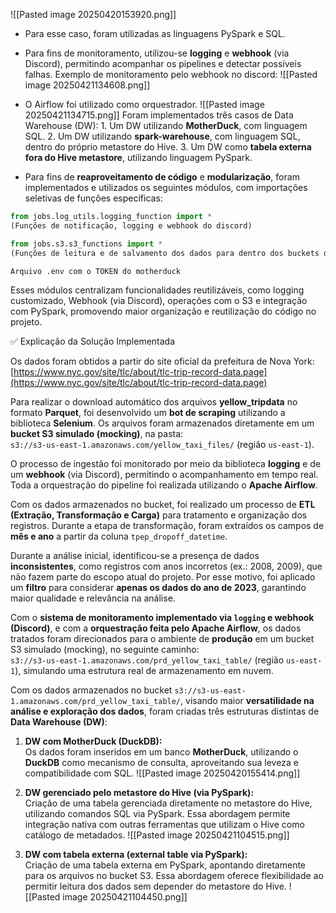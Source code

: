 
![[Pasted image 20250420153920.png]]

- Para esse caso, foram utilizadas as linguagens PySpark e SQL.  

- Para fins de monitoramento, utilizou-se **logging** e **webhook** (via Discord), permitindo acompanhar os pipelines e detectar possíveis falhas. 
	Exemplo de monitoramento pelo webhook no discord:
  ![[Pasted image 20250421134608.png]]


- O Airflow foi utilizado como orquestrador.
	 ![[Pasted image 20250421134715.png]]
	Foram implementados três casos de Data Warehouse (DW):
		1. Um DW utilizando **MotherDuck**, com linguagem SQL.
		2. Um DW utilizando **spark-warehouse**, com linguagem SQL, dentro do próprio metastore do Hive.
		3. Um DW como **tabela externa fora do Hive metastore**, utilizando linguagem PySpark.

- Para fins de **reaproveitamento de código** e **modularização**, foram implementados e utilizados os seguintes módulos, com importações seletivas de funções específicas:

```python
from jobs.log_utils.logging_function import *  
(Funções de notificação, logging e webhook do discord)

from jobs.s3.s3_functions import * 
(Funções de leitura e de salvamento dos dados para dentro dos buckets do S3)

Arquivo .env com o TOKEN do motherduck
```

Esses módulos centralizam funcionalidades reutilizáveis, como logging customizado, Webhook (via Discord), operações com o S3 e integração com PySpark, promovendo maior organização e reutilização do código no projeto.


✅ Explicação da Solução Implementada

Os dados foram obtidos a partir do site oficial da prefeitura de Nova York:  
[https://www.nyc.gov/site/tlc/about/tlc-trip-record-data.page](https://www.nyc.gov/site/tlc/about/tlc-trip-record-data.page)

Para realizar o download automático dos arquivos **yellow_tripdata** no formato **Parquet**, foi desenvolvido um **bot de scraping** utilizando a biblioteca **Selenium**. Os arquivos foram armazenados diretamente em um **bucket S3 simulado (mocking)**, na pasta:  
`s3://s3-us-east-1.amazonaws.com/yellow_taxi_files/` (região `us-east-1`).

O processo de ingestão foi monitorado por meio da biblioteca **logging** e de um **webhook** (via Discord), permitindo o acompanhamento em tempo real. Toda a orquestração do pipeline foi realizada utilizando o **Apache Airflow**.

Com os dados armazenados no bucket, foi realizado um processo de **ETL (Extração, Transformação e Carga)** para tratamento e organização dos registros. Durante a etapa de transformação, foram extraídos os campos de **mês e ano** a partir da coluna `tpep_dropoff_datetime`.

Durante a análise inicial, identificou-se a presença de dados **inconsistentes**, como registros com anos incorretos (ex.: 2008, 2009), que não fazem parte do escopo atual do projeto. Por esse motivo, foi aplicado um **filtro** para considerar **apenas os dados do ano de 2023**, garantindo maior qualidade e relevância na análise.

Com o **sistema de monitoramento implementado via `logging` e webhook (Discord)**, e com a **orquestração feita pelo Apache Airflow**, os dados tratados foram direcionados para o ambiente de **produção** em um bucket S3 simulado (mocking), no seguinte caminho:  
`s3://s3-us-east-1.amazonaws.com/prd_yellow_taxi_table/` (região `us-east-1`), simulando uma estrutura real de armazenamento em nuvem.

Com os dados armazenados no bucket `s3://s3-us-east-1.amazonaws.com/prd_yellow_taxi_table/`, visando maior **versatilidade na análise e exploração dos dados**, foram criadas três estruturas distintas de **Data Warehouse (DW)**:

1. **DW com MotherDuck (DuckDB):**  
    Os dados foram inseridos em um banco **MotherDuck**, utilizando o **DuckDB** como mecanismo de consulta, aproveitando sua leveza e compatibilidade com SQL.
    ![[Pasted image 20250420155414.png]]
    
2. **DW gerenciado pelo metastore do Hive (via PySpark):**  
    Criação de uma tabela gerenciada diretamente no metastore do Hive, utilizando comandos SQL via PySpark. Essa abordagem permite integração nativa com outras ferramentas que utilizam o Hive como catálogo de metadados.
    ![[Pasted image 20250421104515.png]]
	
3. **DW com tabela externa (external table via PySpark):**  
    Criação de uma tabela externa em PySpark, apontando diretamente para os arquivos no bucket S3. Essa abordagem oferece flexibilidade ao permitir leitura dos dados sem depender do metastore do Hive.
    ![[Pasted image 20250421104450.png]]